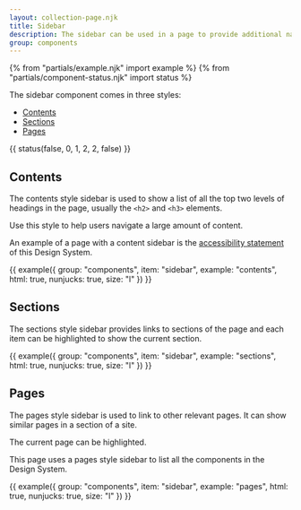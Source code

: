 ```yaml
---
layout: collection-page.njk
title: Sidebar
description: The sidebar can be used in a page to provide additional navigation.
group: components
---
```


{% from "partials/example.njk" import example %}
{% from "partials/component-status.njk" import status %}

The sidebar component comes in three styles:

- [Contents](#contents)
- [Sections](#sections)
- [Pages](#pages)

{{ status(false, 0, 1, 2, 2, false) }}

## Contents

The contents style sidebar is used to show a list of all the top two levels of headings in the page, usually the `<h2>` and `<h3>` elements.

Use this style to help users navigate a large amount of content.

An example of a page with a content sidebar is the [accessibility statement](../../accessibility/) of this Design System.

{{ example({ group: "components", item: "sidebar", example: "contents", html: true, nunjucks: true, size: "l" }) }}

## Sections

The sections style sidebar provides links to sections of the page and each item can be highlighted to show the current section.

{{ example({ group: "components", item: "sidebar", example: "sections", html: true, nunjucks: true, size: "l" }) }}

## Pages

The pages style sidebar is used to link to other relevant pages. It can show similar pages in a section of a site.

The current page can be highlighted.

This page uses a pages style sidebar to list all the components in the Design System.

{{ example({ group: "components", item: "sidebar", example: "pages", html: true, nunjucks: true, size: "l" }) }}








